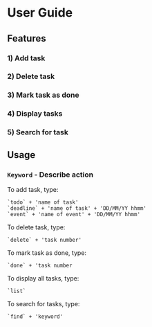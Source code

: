 # User Guide

## Features 

### 1) Add task 
    
### 2) Delete task
    
### 3) Mark task as done
    
### 4) Display tasks
    
### 5) Search for task


## Usage

### `Keyword` - Describe action

To add task, type:

    `todo` + 'name of task'
    `deadline` + 'name of task' + 'DD/MM/YY hhmm'
    `event` + 'name of event' + 'DD/MM/YY hhmm'

To delete task, type:

    `delete` + 'task number'
    
To mark task as done, type:

    `done` + 'task number

To display all tasks, type:

    `list`
    
To search for tasks, type:

    `find` + 'keyword'
    
